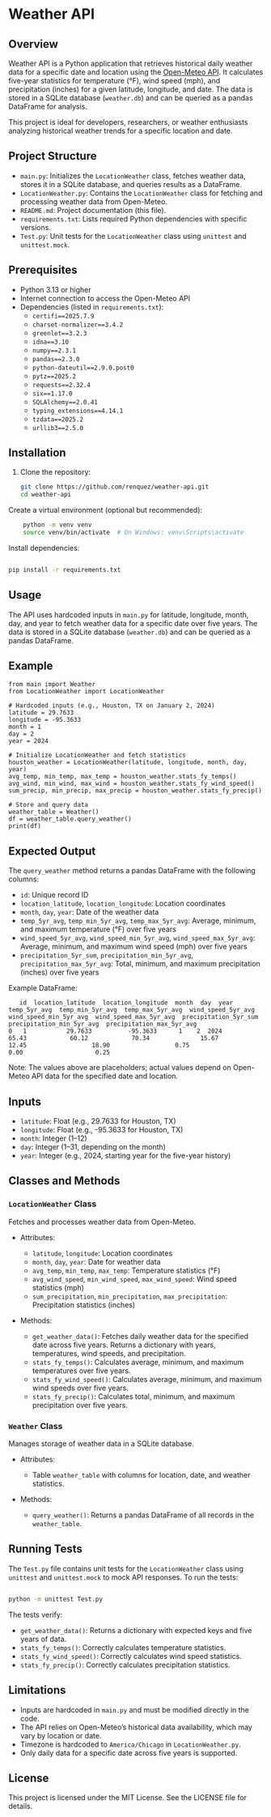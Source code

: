 # Weather API

## Overview
Weather API is a Python application that retrieves historical daily weather data for a specific date and location using the [Open-Meteo API](https://open-meteo.com/en/docs). It calculates five-year statistics for temperature (°F), wind speed (mph), and precipitation (inches) for a given latitude, longitude, and date. The data is stored in a SQLite database (`weather.db`) and can be queried as a pandas DataFrame for analysis.

This project is ideal for developers, researchers, or weather enthusiasts analyzing historical weather trends for a specific location and date.

## Project Structure
- `main.py`: Initializes the `LocationWeather` class, fetches weather data, stores it in a SQLite database, and queries results as a DataFrame.
- `LocationWeather.py`: Contains the `LocationWeather` class for fetching and processing weather data from Open-Meteo.
- `README.md`: Project documentation (this file).
- `requirements.txt`: Lists required Python dependencies with specific versions.
- `Test.py`: Unit tests for the `LocationWeather` class using `unittest` and `unittest.mock`.

## Prerequisites
- Python 3.13 or higher
- Internet connection to access the Open-Meteo API
- Dependencies (listed in `requirements.txt`):
  - `certifi==2025.7.9`
  - `charset-normalizer==3.4.2`
  - `greenlet==3.2.3`
  - `idna==3.10`
  - `numpy==2.3.1`
  - `pandas==2.3.0`
  - `python-dateutil==2.9.0.post0`
  - `pytz==2025.2`
  - `requests==2.32.4`
  - `six==1.17.0`
  - `SQLAlchemy==2.0.41`
  - `typing_extensions==4.14.1`
  - `tzdata==2025.2`
  - `urllib3==2.5.0`

## Installation
1. Clone the repository:
   ```bash
   git clone https://github.com/renquez/weather-api.git
   cd weather-api

Create a virtual environment (optional but recommended):
```bash
    python -m venv venv
    source venv/bin/activate  # On Windows: venv\Scripts\activate
```
Install dependencies:
```bash

pip install -r requirements.txt
```
## Usage
The API uses hardcoded inputs in `main.py` for latitude, longitude, month, day, and year to fetch 
weather data for a specific date over five years. The data is stored in a SQLite database 
(`weather.db`) and can be queried as a pandas DataFrame.

## Example
```
from main import Weather
from LocationWeather import LocationWeather

# Hardcoded inputs (e.g., Houston, TX on January 2, 2024)
latitude = 29.7633
longitude = -95.3633
month = 1
day = 2
year = 2024

# Initialize LocationWeather and fetch statistics
houston_weather = LocationWeather(latitude, longitude, month, day, year)
avg_temp, min_temp, max_temp = houston_weather.stats_fy_temps()
avg_wind, min_wind, max_wind = houston_weather.stats_fy_wind_speed()
sum_precip, min_precip, max_precip = houston_weather.stats_fy_precip()

# Store and query data
weather_table = Weather()
df = weather_table.query_weather()
print(df)
```
## Expected Output
The `query_weather` method returns a pandas DataFrame with the following columns:
- `id`: Unique record ID
- `location_latitude`, `location_longitude`: Location coordinates
- `month`, `day`, `year`: Date of the weather data
- `temp_5yr_avg`, `temp_min_5yr_avg`, `temp_max_5yr_avg`: Average, minimum, and maximum temperature (°F) over five years
- `wind_speed_5yr_avg`, `wind_speed_min_5yr_avg`, `wind_speed_max_5yr_avg`: Average, minimum, and maximum wind speed (mph) over five years
- `precipitation_5yr_sum`, `precipitation_min_5yr_avg`, `precipitation_max_5yr_avg`: Total, minimum, and maximum precipitation (inches) over five years

Example DataFrame:
```
   id  location_latitude  location_longitude  month  day  year  temp_5yr_avg  temp_min_5yr_avg  temp_max_5yr_avg  wind_speed_5yr_avg  wind_speed_min_5yr_avg  wind_speed_max_5yr_avg  precipitation_5yr_sum  precipitation_min_5yr_avg  precipitation_max_5yr_avg
0   1           29.7633          -95.3633      1    2  2024         65.43            60.12            70.34              15.67                  12.45                  18.90                  0.75                    0.00                    0.25
```
Note: The values above are placeholders; actual values depend on Open-Meteo API data for the specified date and location.
## Inputs
- `latitude`: Float (e.g., 29.7633 for Houston, TX)
- `longitude`: Float (e.g., -95.3633 for Houston, TX)
- `month`: Integer (1–12)
- `day`: Integer (1–31, depending on the month)
- `year`: Integer (e.g., 2024, starting year for the five-year history)

## Classes and Methods
### `LocationWeather` Class
Fetches and processes weather data from Open-Meteo.
- Attributes:
  - `latitude`, `longitude`: Location coordinates
  - `month`, `day`, `year`: Date for weather data
  - `avg_temp`, `min_temp`, `max_temp`: Temperature statistics (°F)
  - `avg_wind_speed`, `min_wind_speed`, `max_wind_speed`: Wind speed statistics (mph)
  - `sum_precipitation`, `min_precipitation`, `max_precipitation`: Precipitation statistics (inches)

- Methods:
  - `get_weather_data()`: Fetches daily weather data for the specified date across five years. Returns a dictionary with years, temperatures, wind speeds, and precipitation.
  - `stats_fy_temps()`: Calculates average, minimum, and maximum temperatures over five years.
  - `stats_fy_wind_speed()`: Calculates average, minimum, and maximum wind speeds over five years.
  - `stats_fy_precip()`: Calculates total, minimum, and maximum precipitation over five years.

### `Weather` Class
Manages storage of weather data in a SQLite database.
- Attributes:
  - Table `weather_table` with columns for location, date, and weather statistics.

- Methods:
  - `query_weather()`: Returns a pandas DataFrame of all records in the `weather_table`.

## Running Tests
The `Test.py` file contains unit tests for the `LocationWeather` class using `unittest` and `unittest.mock` to mock API responses. To run the tests:
```bash

python -m unittest Test.py
```
The tests verify:
- `get_weather_data()`: Returns a dictionary with expected keys and five years of data.
- `stats_fy_temps()`: Correctly calculates temperature statistics.
- `stats_fy_wind_speed()`: Correctly calculates wind speed statistics.
- `stats_fy_precip()`: Correctly calculates precipitation statistics.

## Limitations
- Inputs are hardcoded in `main.py` and must be modified directly in the code.
- The API relies on Open-Meteo’s historical data availability, which may vary by location or date.
- Timezone is hardcoded to `America/Chicago` in `LocationWeather.py`.
- Only daily data for a specific date across five years is supported.

## License
This project is licensed under the MIT License. See the LICENSE file for details.


